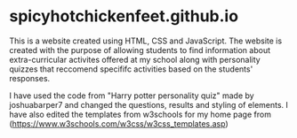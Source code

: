 # spicyhotchickenfeet.github.io
This is a website created using HTML, CSS and JavaScript. The website is created with the purpose of allowing students to find information about 
extra-curricular activites offered at my school along with personality quizzes that reccomend specififc activities based on the students' responses. 

I have used the code from "Harry potter personality quiz" made by joshuabarper7 and changed the questions, results and styling of elements. 
I have also edited the templates from w3schools for my home page from (https://www.w3schools.com/w3css/w3css_templates.asp)
